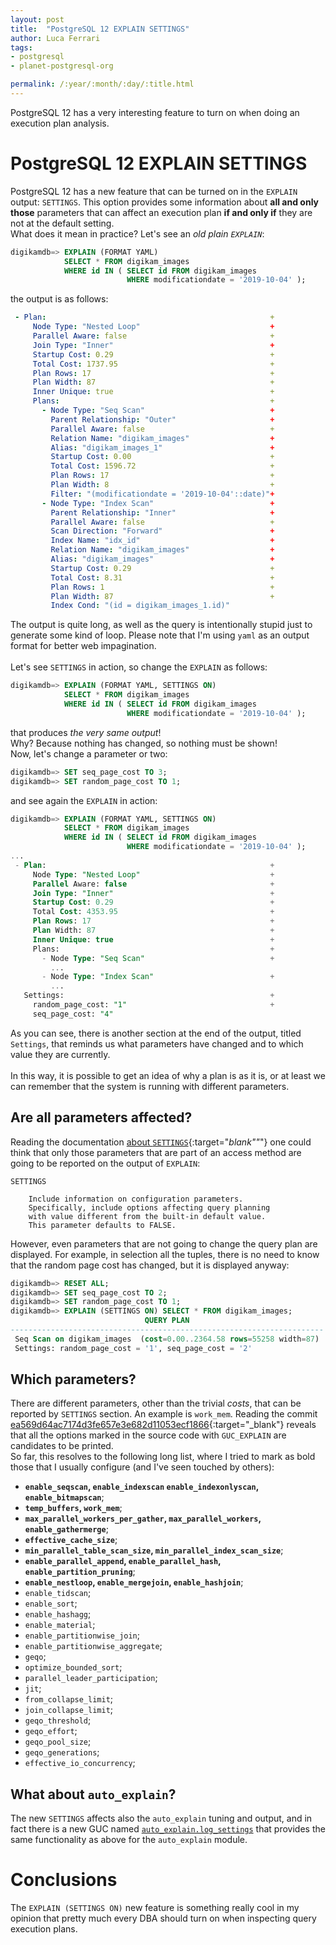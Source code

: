 ```yaml
---
layout: post
title:  "PostgreSQL 12 EXPLAIN SETTINGS"
author: Luca Ferrari
tags:
- postgresql
- planet-postgresql-org

permalink: /:year/:month/:day/:title.html
---
```

PostgreSQL 12 has a very interesting feature to turn on when doing an execution plan analysis.

# PostgreSQL 12 EXPLAIN SETTINGS

PostgreSQL 12 has a new feature that can be turned on in the `EXPLAIN` output: `SETTINGS`. This option provides some information about **all and only those** parameters that can affect an execution plan **if and only if** they are not at the default setting.
<br/>
What does it mean in practice? Let's see an *old plain `EXPLAIN`*:

```sql
digikamdb=> EXPLAIN (FORMAT YAML)
            SELECT * FROM digikam_images 
            WHERE id IN ( SELECT id FROM digikam_images 
                          WHERE modificationdate = '2019-10-04' );  
```

the output is as follows:

```yaml
 - Plan:                                                  +
     Node Type: "Nested Loop"                             +
     Parallel Aware: false                                +
     Join Type: "Inner"                                   +
     Startup Cost: 0.29                                   +
     Total Cost: 1737.95                                  +
     Plan Rows: 17                                        +
     Plan Width: 87                                       +
     Inner Unique: true                                   +
     Plans:                                               +
       - Node Type: "Seq Scan"                            +
         Parent Relationship: "Outer"                     +
         Parallel Aware: false                            +
         Relation Name: "digikam_images"                  +
         Alias: "digikam_images_1"                        +
         Startup Cost: 0.00                               +
         Total Cost: 1596.72                              +
         Plan Rows: 17                                    +
         Plan Width: 8                                    +
         Filter: "(modificationdate = '2019-10-04'::date)"+
       - Node Type: "Index Scan"                          +
         Parent Relationship: "Inner"                     +
         Parallel Aware: false                            +
         Scan Direction: "Forward"                        +
         Index Name: "idx_id"                             +
         Relation Name: "digikam_images"                  +
         Alias: "digikam_images"                          +
         Startup Cost: 0.29                               +
         Total Cost: 8.31                                 +
         Plan Rows: 1                                     +
         Plan Width: 87                                   +
         Index Cond: "(id = digikam_images_1.id)"
```

The output is quite long, as well as the query is intentionally stupid just to generate some kind of loop.
Please note that I'm using `yaml` as an output format for better web impagination.
<br/>
<br/>
Let's see `SETTINGS` in action, so change the `EXPLAIN` as follows:

```sql
digikamdb=> EXPLAIN (FORMAT YAML, SETTINGS ON)
            SELECT * FROM digikam_images 
            WHERE id IN ( SELECT id FROM digikam_images 
                          WHERE modificationdate = '2019-10-04' );  
```

that produces *the very same output*!
<br/>
Why? Because nothing has changed, so nothing must be shown!
<br/>
Now, let's change a parameter or two:

```sql
digikamdb=> SET seq_page_cost TO 3;
digikamdb=> SET random_page_cost TO 1;
```

and see again the `EXPLAIN` in action:

```sql
digikamdb=> EXPLAIN (FORMAT YAML, SETTINGS ON)
            SELECT * FROM digikam_images 
            WHERE id IN ( SELECT id FROM digikam_images 
                          WHERE modificationdate = '2019-10-04' );  
...
 - Plan:                                                  +
     Node Type: "Nested Loop"                             +
     Parallel Aware: false                                +
     Join Type: "Inner"                                   +
     Startup Cost: 0.29                                   +
     Total Cost: 4353.95                                  +
     Plan Rows: 17                                        +
     Plan Width: 87                                       +
     Inner Unique: true                                   +
     Plans:                                               +
       - Node Type: "Seq Scan"                            +
         ...
       - Node Type: "Index Scan"                          +
         ...
   Settings:                                              +
     random_page_cost: "1"                                +
     seq_page_cost: "4"

```


As you can see, there is another section at the end of the output, titled `Settings`, that reminds us what parameters have changed and to which value they are currently.
<br/>
<br/>
In this way, it is possible to get an idea of why a plan is as it is, or at least we can remember that the system is running with different parameters.


## Are all parameters affected?

Reading the documentation [about `SETTINGS`](https://www.postgresql.org/docs/12/sql-explain.html){:target="_blank""_"} one could think that only those parameters that are part of an access method are going to be reported on the output of `EXPLAIN`:

```
SETTINGS

    Include information on configuration parameters. 
    Specifically, include options affecting query planning 
    with value different from the built-in default value. 
    This parameter defaults to FALSE.

```

However, even parameters that are not going to change the query plan are displayed. For example, in selection all the tuples, there is no need to know that the random page cost has changed, but it is displayed anyway:

```sql
digikamdb=> RESET ALL;
digikamdb=> SET seq_page_cost TO 2;
digikamdb=> SET random_page_cost TO 1;
digikamdb=> EXPLAIN (SETTINGS ON) SELECT * FROM digikam_images;
                              QUERY PLAN                              
----------------------------------------------------------------------
 Seq Scan on digikam_images  (cost=0.00..2364.58 rows=55258 width=87)
 Settings: random_page_cost = '1', seq_page_cost = '2'

```

## Which parameters?

There are different parameters, other than the trivial *costs*, that can be reported by `SETTINGS` section. An example is `work_mem`. Reading the commit [ea569d64ac7174d3fe657e3e682d11053ecf1866](https://github.com/postgres/postgres/commit/ea569d64ac7174d3fe657e3e682d11053ecf1866){:target="_blank"} reveals that all the options marked in the source code with `GUC_EXPLAIN` are candidates to be printed.
<br/>
So far, this resolves to the following long list, where I tried to mark as bold those that I usually configure (and I've seen touched by others):
- **`enable_seqscan`, `enable_indexscan` `enable_indexonlyscan`,  `enable_bitmapscan`**;
- **`temp_buffers`,  `work_mem`**;
- **`max_parallel_workers_per_gather`,  `max_parallel_workers`, `enable_gathermerge`**;
- **`effective_cache_size`**;
- **`min_parallel_table_scan_size`,  `min_parallel_index_scan_size`**;
- **`enable_parallel_append`, `enable_parallel_hash`, `enable_partition_pruning`**;
- **`enable_nestloop`, `enable_mergejoin`, `enable_hashjoin`**;
- `enable_tidscan`;
- `enable_sort`;
- `enable_hashagg`;
- `enable_material`;
- `enable_partitionwise_join`;
- `enable_partitionwise_aggregate`;
- `geqo`;
- `optimize_bounded_sort`;
- `parallel_leader_participation`;
- `jit`;
- `from_collapse_limit`;
- `join_collapse_limit`;
- `geqo_threshold`;
- `geqo_effort`;
- `geqo_pool_size`;
- `geqo_generations`;
- `effective_io_concurrency`;


## What about `auto_explain`?

The new `SETTINGS` affects also the `auto_explain` tuning and output, and in fact there is a new GUC named [`auto_explain.log_settings`](https://www.postgresql.org/docs/12/auto-explain.html) that provides the same functionality as above for the `auto_explain` module.

# Conclusions

The `EXPLAIN (SETTINGS ON)` new feature is something really cool in my opinion that pretty much every DBA should turn on when inspecting query execution plans.
